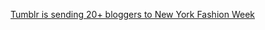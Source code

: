 ---
layout: post
wordpress_id: 951
wordpress_url: http://noesbueno.com/archives/951
date: '2011-01-06 11:00:42 -0600'
date_gmt: '2011-01-06 16:00:42 -0600'
body: |
  <p><a href="http://soupsoup.tumblr.com/post/2615026523">Tumblr is sending 20+ bloggers to New York Fashion Week</a></p>
---
